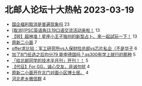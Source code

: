 # 北邮人论坛十大热帖 2023-03-19

- [国企福利取消是普遍现象吗](https://bbs.byr.cn/article/Talking/6382298) 23
- [[取消][PSC英语角]3.19口语交流活动来啦！](https://bbs.byr.cn/article/EnglishBar/75563) 13
- [【转】超神准！星座小王子独创的新型占卜、來一起試玩一下！](https://bbs.byr.cn/article/Constellations/326533) 13
- [原新二小面](https://bbs.byr.cn/article/Picture/3338028) 7
- [offer求比较：军工研究所vs人保财险总部vs芯片私企（不是华子](https://bbs.byr.cn/article/Job/2187045) 6
- [加了8门任选之后均分79 能申德国吗？qs300有学上就行的那种](https://bbs.byr.cn/article/GoAbroad/391449) 5
- [「给北邮同学的技术半月刊」开刊！！](https://bbs.byr.cn/article/Innovation/7992) 5
- [【代征】For GG，诚心交友，非诚勿扰](https://bbs.byr.cn/article/Friends/2037601) 4
- [原新二小面开在北门对面小区博士居。](https://bbs.byr.cn/article/Food/523490) 4
- [河北老乡微信群](https://bbs.byr.cn/article/Hebei/251431) 4


